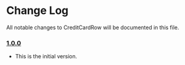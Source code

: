 # Change Log
All notable changes to CreditCardRow will be documented in this file.

### [1.0.0](https://github.com/xmartlabs/CreditCardRow/releases/tag/1.0.0)
<!-- Released on 2016-09-05. -->

* This is the initial version.

[xmartlabs]: https://xmartlabs.com
